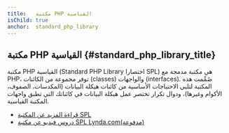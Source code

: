 ```yaml
---
title:   مكتبة PHP القياسية
isChild: true
anchor:  standard_php_library
---
```


## مكتبة PHP القياسية {#standard_php_library_title}

مكتبة PHP القياسية (Standard PHP Library اختصارا SPL) هي مكتبة مدمجة مع PHP، توفر مجموعة من الكائنات (classes) والواجهات (interfaces).
صُمِّمت هذه المكتبة لتلبي الاحتياجات الأساسية من كائنات هيكلة البيانات (المكدسات، الصفوف، الأكوام وغيرها)، ودوال تكرار تختصر عمل هيكلة البيانات في كائناتك التي تطبق واجهات المكتبة القياسية.

* [قراءة المزيد عن المكتبة SPL][spl]
* [دروس فيديو عن مكتبة SPL Lynda.com(مدفوعة)][spllynda]


[spl]: http://php.net/book.spl
[spllynda]: http://www.lynda.com/PHP-tutorials/Up-Running-Standard-PHP-Library/175038-2.html
